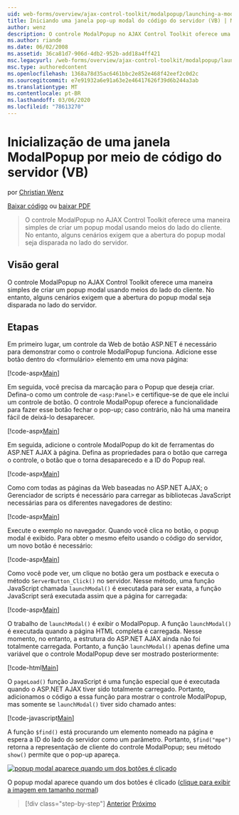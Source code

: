 ```yaml
---
uid: web-forms/overview/ajax-control-toolkit/modalpopup/launching-a-modal-popup-window-from-server-code-vb
title: Iniciando uma janela pop-up modal do código do servidor (VB) | Microsoft Docs
author: wenz
description: O controle ModalPopup no AJAX Control Toolkit oferece uma maneira simples de criar um popup modal usando meios do lado do cliente. No entanto, alguns cenários exigem que t...
ms.author: riande
ms.date: 06/02/2008
ms.assetid: 36ca81d7-906d-4db2-952b-add18a4ff421
msc.legacyurl: /web-forms/overview/ajax-control-toolkit/modalpopup/launching-a-modal-popup-window-from-server-code-vb
msc.type: authoredcontent
ms.openlocfilehash: 1368a78d35ac6461bbc2e852e468f42eef2c0d2c
ms.sourcegitcommit: e7e91932a6e91a63e2e46417626f39d6b244a3ab
ms.translationtype: MT
ms.contentlocale: pt-BR
ms.lasthandoff: 03/06/2020
ms.locfileid: "78613270"
---
```

# <a name="launching-a-modal-popup-window-from-server-code-vb"></a>Inicialização de uma janela ModalPopup por meio de código do servidor (VB)

por [Christian Wenz](https://github.com/wenz)

[Baixar código](https://download.microsoft.com/download/2/4/0/24052038-f942-4336-905b-b60ae56f0dd5/ModalPopup1.vb.zip) ou [baixar PDF](https://download.microsoft.com/download/b/6/a/b6ae89ee-df69-4c87-9bfb-ad1eb2b23373/modalpopup1VB.pdf)

> O controle ModalPopup no AJAX Control Toolkit oferece uma maneira simples de criar um popup modal usando meios do lado do cliente. No entanto, alguns cenários exigem que a abertura do popup modal seja disparada no lado do servidor.

## <a name="overview"></a>Visão geral

O controle ModalPopup no AJAX Control Toolkit oferece uma maneira simples de criar um popup modal usando meios do lado do cliente. No entanto, alguns cenários exigem que a abertura do popup modal seja disparada no lado do servidor.

## <a name="steps"></a>Etapas

Em primeiro lugar, um controle da Web de botão ASP.NET é necessário para demonstrar como o controle ModalPopup funciona. Adicione esse botão dentro do &lt;formulário&gt; elemento em uma nova página:

[!code-aspx[Main](launching-a-modal-popup-window-from-server-code-vb/samples/sample1.aspx)]

Em seguida, você precisa da marcação para o Popup que deseja criar. Defina-o como um controle de `<asp:Panel>` e certifique-se de que ele inclui um controle de botão. O controle ModalPopup oferece a funcionalidade para fazer esse botão fechar o pop-up; caso contrário, não há uma maneira fácil de deixá-lo desaparecer.

[!code-aspx[Main](launching-a-modal-popup-window-from-server-code-vb/samples/sample2.aspx)]

Em seguida, adicione o controle ModalPopup do kit de ferramentas do ASP.NET AJAX à página. Defina as propriedades para o botão que carrega o controle, o botão que o torna desaparecedo e a ID do Popup real.

[!code-aspx[Main](launching-a-modal-popup-window-from-server-code-vb/samples/sample3.aspx)]

Como com todas as páginas da Web baseadas no ASP.NET AJAX; o Gerenciador de scripts é necessário para carregar as bibliotecas JavaScript necessárias para os diferentes navegadores de destino:

[!code-aspx[Main](launching-a-modal-popup-window-from-server-code-vb/samples/sample4.aspx)]

Execute o exemplo no navegador. Quando você clica no botão, o popup modal é exibido. Para obter o mesmo efeito usando o código do servidor, um novo botão é necessário:

[!code-aspx[Main](launching-a-modal-popup-window-from-server-code-vb/samples/sample5.aspx)]

Como você pode ver, um clique no botão gera um postback e executa o método `ServerButton_Click()` no servidor. Nesse método, uma função JavaScript chamada `launchModal()` é executada para ser exata, a função JavaScript será executada assim que a página for carregada:

[!code-aspx[Main](launching-a-modal-popup-window-from-server-code-vb/samples/sample6.aspx)]

O trabalho de `launchModal()` é exibir o ModalPopup. A função `launchModal()` é executada quando a página HTML completa é carregada. Nesse momento, no entanto, a estrutura do ASP.NET AJAX ainda não foi totalmente carregada. Portanto, a função `launchModal()` apenas define uma variável que o controle ModalPopup deve ser mostrado posteriormente:

[!code-html[Main](launching-a-modal-popup-window-from-server-code-vb/samples/sample7.html)]

O `pageLoad()` função JavaScript é uma função especial que é executada quando o ASP.NET AJAX tiver sido totalmente carregado. Portanto, adicionamos o código a essa função para mostrar o controle ModalPopup, mas somente se `launchModal()` tiver sido chamado antes:

[!code-javascript[Main](launching-a-modal-popup-window-from-server-code-vb/samples/sample8.js)]

A função `$find()` está procurando um elemento nomeado na página e espera a ID do lado do servidor como um parâmetro. Portanto, `$find("mpe")` retorna a representação de cliente do controle ModalPopup; seu método `show()` permite que o pop-up apareça.

[![popup modal aparece quando um dos botões é clicado](launching-a-modal-popup-window-from-server-code-vb/_static/image2.png)](launching-a-modal-popup-window-from-server-code-vb/_static/image1.png)

O popup modal aparece quando um dos botões é clicado ([clique para exibir a imagem em tamanho normal](launching-a-modal-popup-window-from-server-code-vb/_static/image3.png))

> [!div class="step-by-step"]
> [Anterior](positioning-a-modalpopup-cs.md)
> [Próximo](using-modalpopup-with-a-repeater-control-vb.md)
